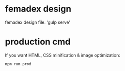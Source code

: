 # femadex design

femadex design file.
'gulp serve'

# production cmd

If you want HTML, CSS minification & image optimization:

`npm run prod`
